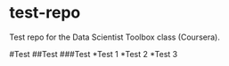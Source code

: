 test-repo
=========

Test repo for the Data Scientist Toolbox class (Coursera).

#Test
##Test
###Test
*Test 1
*Test 2
*Test 3

